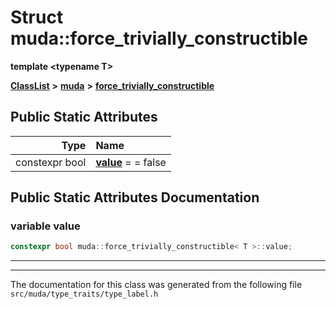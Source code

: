 

# Struct muda::force\_trivially\_constructible

**template &lt;typename T&gt;**



[**ClassList**](annotated.md) **>** [**muda**](namespacemuda.md) **>** [**force\_trivially\_constructible**](structmuda_1_1force__trivially__constructible.md)




























## Public Static Attributes

| Type | Name |
| ---: | :--- |
|  constexpr bool | [**value**](#variable-value)   = = false<br> |










































## Public Static Attributes Documentation




### variable value 

```C++
constexpr bool muda::force_trivially_constructible< T >::value;
```




<hr>

------------------------------
The documentation for this class was generated from the following file `src/muda/type_traits/type_label.h`

